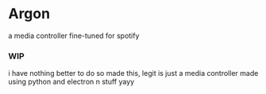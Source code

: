 # Argon
a media controller fine-tuned for spotify

### WIP

i have nothing better to do so made this, legit is just a media controller made using python and electron n stuff yayy